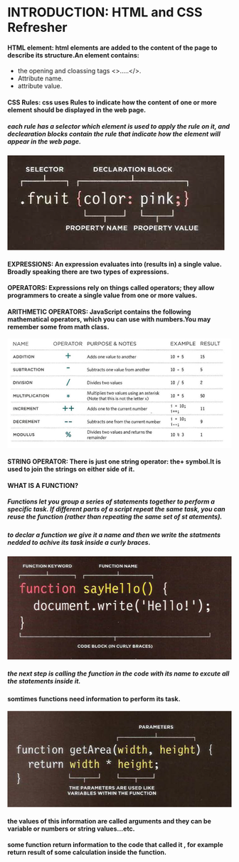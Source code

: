 # INTRODUCTION: HTML and CSS Refresher

#### HTML element: html elements are added to the content of the page to describe its structure.An element contains:
- the opening and cloassing tags <>.....</>.
- Attribute name.
- attribute value.

#### CSS Rules: css uses Rules to indicate how the content of one or more element should be displayed in the web page.

##### each rule has a selector which element is used to apply the rule on it, and declearation blocks contain the rule that indicate how the element will appear in the web page.

![rule](image/rule.png)

#### EXPRESSIONS: An expression evaluates into (results in) a single value. Broadly speaking there are two types of expressions.

#### OPERATORS: Expressions rely on things called operators; they allow programmers to create a single value from one or more values.

#### ARITHMETIC OPERATORS: JavaScript contains the following mathematical operators, which you can use with numbers.You may remember some from math class.

![rule](image/opr.png)

#### STRING OPERATOR: There is just one string operator: the+ symbol.It is used to join the strings on either side of it.

#### WHAT IS A FUNCTION?

##### Functions let you group a series of statements together to perform a specific task. If different parts of a script repeat the same task, you can reuse the function (rather than repeating the same set of st atements).

##### to declar a function we give it a name and then we write the statments nedded to achive its task inside a curly braces.

![rule](image/fun.png)

##### the next step is calling the function in the code with its name to excute all the statements inside it.

#### somtimes functions need information to perform its task.

![rule](image/fun1.png)

#### the values of this information are called arguments and they can be variable or numbers or string values...etc.

#### some function return information to the code that called it , for example return result of some calculation inside the function.

